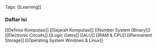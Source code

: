 Tags: [[Learning]]

### Daftar Isi
[[Definisi Komputasi]]
[[Sejarah Komputasi]]
[[Number System (Binary)]]
[[Electronic Circuits]]
[[Logic Gates]]
[[ALU]]
[[RAM & CPU]]
[[Permanent Storage]]
[[Operating System Windows & Linux]]